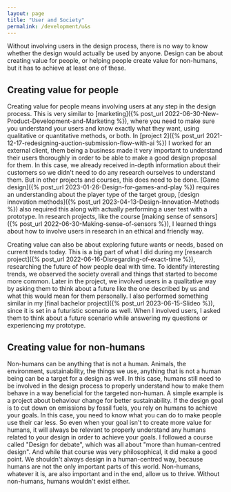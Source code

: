 ```yaml
---
layout: page
title: "User and Society"
permalink: /development/u&s
---
```


Without involving users in the design process, there is no way to know whether the design would actually be used by anyone. Design can be about creating value for people, or helping people create value for non-humans, but it has to achieve at least one of these. 

## Creating value for people
Creating value for people means involving users at any step in the design process. This is very similar to [marketing]({% post_url 2022-06-30-New-Product-Development-and-Marketing %}), where you need to make sure you understand your users and know exactly what they want, using qualitative or quantitative methods, or both. In [project 2]({% post_url 2021-12-17-redesigning-auction-submission-flow-with-ai %}) I worked for an external client, them being a business made it very important to understand their users thoroughly in order to be able to make a good design proposal for them. In this case, we already received in-depth information about their customers so we didn't need to do any research ourselves to understand them. But in other projects and courses, this does need to be done. [Game design]({% post_url 2023-01-26-Design-for-games-and-play %}) requires an understanding about the player type of the target group, [design innovation methods]({% post_url 2023-04-13-Design-Innovation-Methods %}) also required this along with actually performing a user test with a prototype. In research projects, like the course [making sense of sensors]({% post_url 2022-06-30-Making-sense-of-sensors %}), I learned things about how to involve users in research in an ethical and friendly way.

Creating value can also be about exploring future wants or needs, based on current trends today. This is a big part of what I did during my [research project]({% post_url 2022-06-16-Disregarding-of-exact-time %}), researching the future of how people deal with time. To identify interesting trends, we observed the society overall and things that started to become more common. Later in the project, we involved users in a qualitative way by asking them to think about a future like the one described by us and what this would mean for them personally. I also performed something similar in my [final bachelor project]({% post_url 2023-06-15-Slideo %}), since it is set in a futuristic scenario as well. When I involved users, I asked them to think about a future scenario while answering my questions or experiencing my prototype.

## Creating value for non-humans
Non-humans can be anything that is not a human. Animals, the environment, sustainability, the things we use, anything that is not a human being can be a target for a design as well. In this case, humans still need to be involved in the design process to properly understand how to make them behave in a way beneficial for the targeted non-human. A simple example is a project about behaviour change for better sustainability. If the design goal is to cut down on emissions by fossil fuels, you rely on humans to achieve your goals. In this case, you need to know what you can do to make people use their car less. So even when your goal isn't to create more value for humans, it will always be relevant to properly understand any humans related to your design in order to achieve your goals. I followed a course called "Design for debate", which was all about "more than human-centred design". And while that course was very philosophical, it did make a good point. We shouldn't always design in a human-centred way, because humans are not the only important parts of this world. Non-humans, whatever it is, are also important and in the end, allow us to thrive. Without non-humans, humans wouldn't exist either. 